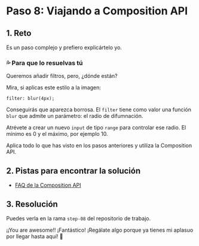 # Paso 8: Viajando a Composition API

## 1. Reto

Es un paso complejo y prefiero explicártelo yo.

### 💦 Para que lo resuelvas tú

Queremos añadir filtros, pero, ¿dónde están?

Mira, si aplicas este estilo a la imagen:

`filter: blur(4px);`

Conseguirás que aparezca borrosa. El `filter` tiene como valor una función `blur` que admite un parámetro: el radio de difumnación.

Atrévete a crear un nuevo `input` de tipo `range`  para controlar  ese radio. El mínimo es 0 y el máximo, por ejemplo 10.

Aplica todo lo que has visto en los pasos anteriores y utiliza la Composition API.

## 2. Pistas para encontrar la solución

- [FAQ de la Composition API](https://vuejs.org/guide/extras/composition-api-faq.html)


## 3. Resolución

Puedes verla en la rama `step-08` del repositorio de trabajo.

¡¡You are awesome!! ¡Fantástico! ¡Regálate algo porque ya tienes mi aplasuo por llegar hasta aquí! 👏
